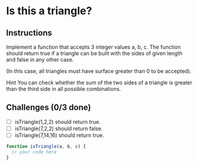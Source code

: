 # Is this a triangle?

## Instructions

Implement a function that accepts 3 integer values a, b, c. The function should return true if a triangle can be built with the sides of given length and false in any other case.

(In this case, all triangles must have surface greater than 0 to be accepted).

Hint You can check whether the sum of the two sides of a triangle is greater than the third side in all possible combinations.

## Challenges (0/3 done)

- [ ] isTriangle(1,2,2) should return true.
- [ ] isTriangle(7,2,2) should return false.
- [ ] isTriangle(7,14,16) should return true.

```js
function isTriangle(a, b, c) {
  // your code here
}
```
